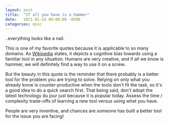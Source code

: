 ```yaml
---
layout: post
title:  "If all you have is a hammer"
date:   2021-01-24 00:00:00 -0500
categories: misc
---
```

..everything looks like a nail.

This is one of my favorite quotes because
it is applicable to so many domains.  As
[Wikipedia](https://en.wikipedia.org/wiki/Law_of_the_instrument)
states, it depicts a cognitive bias towards using a familiar tool in
any situation. Humans are very creative, and if all we know is hammer,
we will definitely find a way to use it on a screw.

But the beauty in this quote is the reminder that there probably is a
better tool for the problem you are trying to solve. Relying on only what
you already know is counter-productive when the tools don't fit the
task, so it's a good idea to do a quick search first. That being said,
don't adopt the latest technology du jour just because it is popular
today. Assess the time / complexity trade-offs of learning a new tool
versus using what you have.

People are very inventive, and chances are someone has built a better
tool for the issue you are facing!
